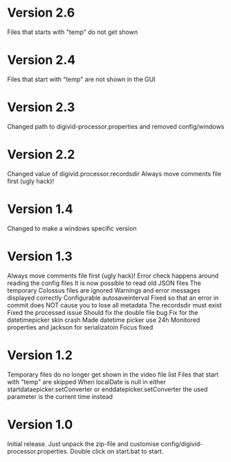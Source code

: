 Version 2.6
===========
Files that starts with "temp" do not get shown

Version 2.4
===========
Files that start with "temp" are not shown in the GUI

Version 2.3
===========
Changed path to digivid-processor.properties and removed config/windows

Version 2.2
===========
Changed value of digivid.processor.recordsdir
Always move comments file first (ugly hack)!

Version 1.4
===========
Changed to make a windows specific version

Version 1.3
===========
Always move comments file first (ugly hack)!
Error check happens around reading the config files
It is now possible to read old JSON files
The temporary Colossus files are ignored
Warnings and error messages displayed correctly 
Configurable autosaveinterval
Fixed so that an error in commit does NOT cause you to lose all metadata
The recordsdir must exist
Fixed the processed issue
Should fix the double file bug
Fix for the datetimepicker skin crash
Made datetime picker use 24h
Monitored properties and jackson for serializatoin
Focus fixed

Version 1.2
===========
Temporary files do no longer get shown in the video file list
Files that start with "temp" are skipped
When localDate is null in either startdataepicker.setConverter or enddatepicker.setConverter the used parameter is the current time instead


Version 1.0
===========
Initial release.
Just unpack the zip-file and customise config/digivid-processor.properties. Double click on start.bat to start.
